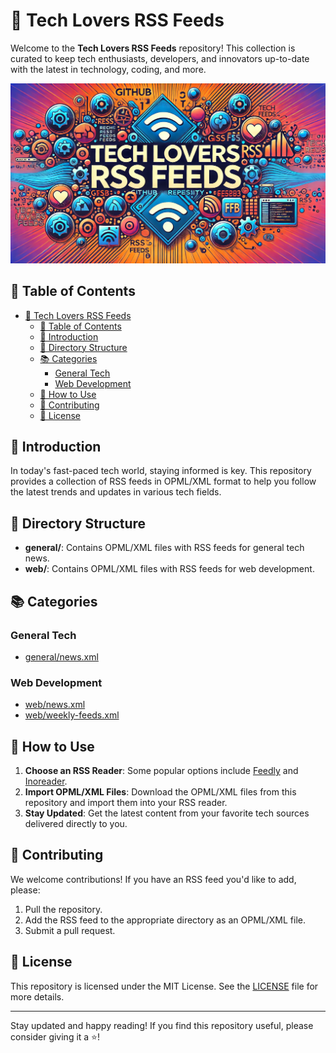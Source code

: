 # 🚀 Tech Lovers RSS Feeds

Welcome to the **Tech Lovers RSS Feeds** repository! This collection is curated to keep tech enthusiasts, developers, and innovators up-to-date with the latest in technology, coding, and more.

![Tech Lovers](https://raw.githubusercontent.com/ramclen/Tech-RSS/main/assets/banner.webp)

## 📜 Table of Contents
- [🚀 Tech Lovers RSS Feeds](#-tech-lovers-rss-feeds)
  - [📜 Table of Contents](#-table-of-contents)
  - [🌟 Introduction](#-introduction)
  - [📂 Directory Structure](#-directory-structure)
  - [📚 Categories](#-categories)
    - [General Tech](#general-tech)
    - [Web Development](#web-development)
  - [🚀 How to Use](#-how-to-use)
  - [🤝 Contributing](#-contributing)
  - [📜 License](#-license)

## 🌟 Introduction
In today's fast-paced tech world, staying informed is key. This repository provides a collection of RSS feeds in OPML/XML format to help you follow the latest trends and updates in various tech fields.

## 📂 Directory Structure
- **general/**: Contains OPML/XML files with RSS feeds for general tech news.
- **web/**: Contains OPML/XML files with RSS feeds for web development.

## 📚 Categories
### General Tech
- [general/news.xml](./general/news.xml)

### Web Development
- [web/news.xml](./web/news.xml)
- [web/weekly-feeds.xml](./general/weekly-feeds.xml)

## 🚀 How to Use
1. **Choose an RSS Reader**: Some popular options include [Feedly](https://feedly.com/) and [Inoreader](https://www.inoreader.com/).
2. **Import OPML/XML Files**: Download the OPML/XML files from this repository and import them into your RSS reader.
3. **Stay Updated**: Get the latest content from your favorite tech sources delivered directly to you.

## 🤝 Contributing
We welcome contributions! If you have an RSS feed you'd like to add, please:
1. Pull the repository.
2. Add the RSS feed to the appropriate directory as an OPML/XML file.
3. Submit a pull request.

## 📜 License
This repository is licensed under the MIT License. See the [LICENSE](LICENSE) file for more details.

---

Stay updated and happy reading! If you find this repository useful, please consider giving it a ⭐️!